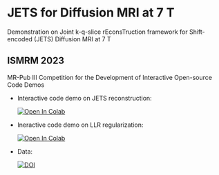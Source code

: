 # JETS for Diffusion MRI at 7 T

Demonstration on Joint k-q-slice rEconsTruction framework for Shift-encoded (JETS) Diffusion MRI at 7 T

## ISMRM 2023

MR-Pub III Competition for the Development of Interactive Open-source Code Demos

* Interactive code demo on JETS reconstruction:

    [![Open In Colab](https://colab.research.google.com/assets/colab-badge.svg)](https://colab.research.google.com/github/ZhengguoTan/demo_jets_diffusion_mri_7t/blob/main/demo_jets_diffusion_mri_7t_llr.ipynb)

* Ineractive code demo on LLR regularization:

    [![Open In Colab](https://colab.research.google.com/assets/colab-badge.svg)](https://colab.research.google.com/github/ZhengguoTan/demo_jets_diffusion_mri_7t/blob/main/demo_llr.ipynb)

* Data:

    [![DOI](https://zenodo.org/badge/DOI/10.5281/zenodo.7989635.svg)](https://doi.org/10.5281/zenodo.8164048)
